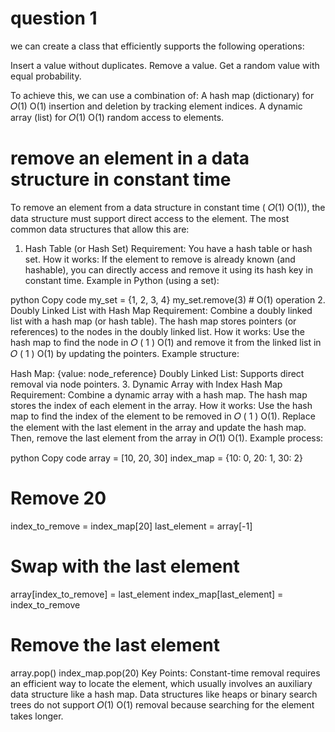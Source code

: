 # question 1

we can create a class that efficiently supports the following operations:

Insert a value without duplicates.
Remove a value.
Get a random value with equal probability.

To achieve this, we can use a combination of:
A hash map (dictionary) for 𝑂(1)
O(1) insertion and deletion by tracking element indices.
A dynamic array (list) for 𝑂(1)
O(1) random access to elements.


# remove an element in a data structure in constant time
To remove an element from a data structure in constant time (
𝑂(1)
O(1)), the data structure must support direct access to the element. The most common data structures that allow this are:

1. Hash Table (or Hash Set)
Requirement: You have a hash table or hash set.
How it works: If the element to remove is already known (and hashable), you can directly access and remove it using its hash key in constant time.
Example in Python (using a set):

python
Copy code
my_set = {1, 2, 3, 4}
my_set.remove(3)  # O(1) operation
2. Doubly Linked List with Hash Map
Requirement: Combine a doubly linked list with a hash map (or hash table). The hash map stores pointers (or references) to the nodes in the doubly linked list.
How it works: Use the hash map to find the node in 
𝑂
(
1
)
O(1) and remove it from the linked list in 
𝑂
(
1
)
O(1) by updating the pointers.
Example structure:

Hash Map: {value: node_reference}
Doubly Linked List: Supports direct removal via node pointers.
3. Dynamic Array with Index Hash Map
Requirement: Combine a dynamic array with a hash map. The hash map stores the index of each element in the array.
How it works: Use the hash map to find the index of the element to be removed in 
𝑂
(
1
)
O(1). Replace the element with the last element in the array and update the hash map. Then, remove the last element from the array in 
𝑂(1)
O(1).
Example process:

python
Copy code
array = [10, 20, 30]
index_map = {10: 0, 20: 1, 30: 2}

# Remove 20
index_to_remove = index_map[20]
last_element = array[-1]

# Swap with the last element
array[index_to_remove] = last_element
index_map[last_element] = index_to_remove

# Remove the last element
array.pop()
index_map.pop(20)
Key Points:
Constant-time removal requires an efficient way to locate the element, which usually involves an auxiliary data structure like a hash map.
Data structures like heaps or binary search trees do not support 
𝑂(1)
O(1) removal because searching for the element takes longer.
